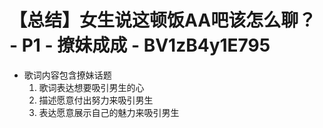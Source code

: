 # 【总结】女生说这顿饭AA吧该怎么聊？ - P1 - 撩妹成成 - BV1zB4y1E795

-   歌词内容包含撩妹话题
    1.  歌词表达想要吸引男生的心
    2.  描述愿意付出努力来吸引男生
    3.  表达愿意展示自己的魅力来吸引男生